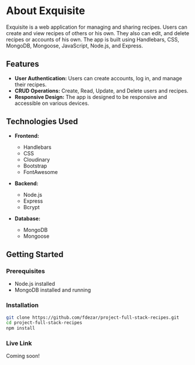 # About Exquisite

Exquisite is a web application for managing and sharing recipes. Users can create and view recipes of others or his own. They also can edit, and delete recipes or accounts of his own.
The app is built using Handlebars, CSS, MongoDB, Mongoose, JavaScript, Node.js, and Express.

## Features

- **User Authentication:** Users can create accounts, log in, and manage their recipes.
- **CRUD Operations:** Create, Read, Update, and Delete users and recipes.
- **Responsive Design:** The app is designed to be responsive and accessible on various devices.

## Technologies Used

- **Frontend:**
  - Handlebars
  - CSS
  - Cloudinary
  - Bootstrap
  - FontAwesome

- **Backend:**
  - Node.js
  - Express
  - Bcrypt

- **Database:**
  - MongoDB
  - Mongoose

## Getting Started

### Prerequisites

- Node.js installed
- MongoDB installed and running

### Installation

```bash
git clone https://github.com/fdezar/project-full-stack-recipes.git
cd project-full-stack-recipes
npm install
```

### Live Link

Coming soon!
